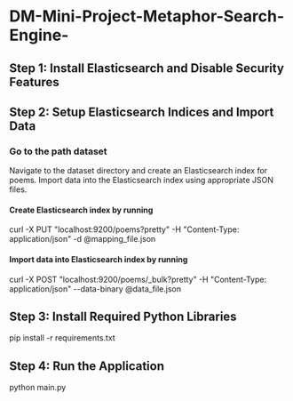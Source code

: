 # DM-Mini-Project-Metaphor-Search-Engine-



## Step 1: Install Elasticsearch and Disable Security Features

## Step 2: Setup Elasticsearch Indices and Import Data

### Go to the path dataset
Navigate to the dataset directory and create an Elasticsearch index for poems. Import data into the Elasticsearch index using appropriate JSON files.

#### Create Elasticsearch index by running
curl -X PUT "localhost:9200/poems?pretty" -H "Content-Type: application/json" -d @mapping_file.json

#### Import data into Elasticsearch index by running
curl -X POST "localhost:9200/poems/_bulk?pretty" -H "Content-Type: application/json" --data-binary @data_file.json

## Step 3: Install Required Python Libraries
pip install -r requirements.txt

## Step 4: Run the Application
python main.py
